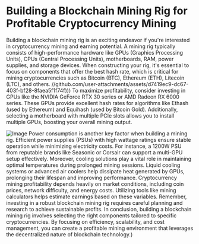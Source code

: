 # Building a Blockchain Mining Rig for Profitable Cryptocurrency Mining
Building a blockchain mining rig is an exciting endeavor if you're interested in cryptocurrency mining and earning potential. A mining rig typically consists of high-performance hardware like GPUs (Graphics Processing Units), CPUs (Central Processing Units), motherboards, RAM, power supplies, and storage devices. When constructing your rig, it's essential to focus on components that offer the best hash rate, which is critical for mining cryptocurrencies such as Bitcoin (BTC), Ethereum (ETH), Litecoin (LTC), and others.
 //github.com/user-attachments/assets/d7419ec9-dc67-403f-bf28-8faea5f1f74f)))
To maximize profitability, consider investing in GPUs like the NVIDIA GeForce RTX 30 series or AMD Radeon RX 6000 series. These GPUs provide excellent hash rates for algorithms like Ethash (used by Ethereum) and Equihash (used by Bitcoin Gold). Additionally, selecting a motherboard with multiple PCIe slots allows you to install multiple GPUs, boosting your overall mining output.

![Image](https://github.com/user-attachments/assets/d7419ec9-dc67-403f-bf28-8faea5f1f74f)
Power consumption is another key factor when building a mining rig. Efficient power supplies (PSUs) with high wattage ratings ensure stable operation while minimizing electricity costs. For instance, a 1200W PSU from reputable brands like Seasonic or Corsair can support a multi-GPU setup effectively.
Moreover, cooling solutions play a vital role in maintaining optimal temperatures during prolonged mining sessions. Liquid cooling systems or advanced air coolers help dissipate heat generated by GPUs, prolonging their lifespan and improving performance.
Cryptocurrency mining profitability depends heavily on market conditions, including coin prices, network difficulty, and energy costs. Utilizing tools like mining calculators helps estimate earnings based on these variables. Remember, investing in a robust blockchain mining rig requires careful planning and research to achieve sustainable profits.
In conclusion, building a blockchain mining rig involves selecting the right components tailored to specific cryptocurrencies. By focusing on efficiency, scalability, and cost management, you can create a profitable mining environment that leverages the decentralized nature of blockchain technology.)
